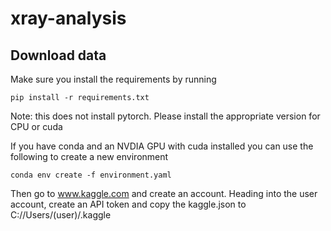 # xray-analysis

## Download data

Make sure you install the requirements by running

```
pip install -r requirements.txt
```

Note: this does not install pytorch. Please install the appropriate version for CPU or cuda

If you have conda and an NVDIA GPU with cuda installed you can use the following to create a new environment

```
conda env create -f environment.yaml
```

Then go to www.kaggle.com and create an account. Heading into the user account, create an API token and copy the kaggle.json to C://Users/(user)/.kaggle
